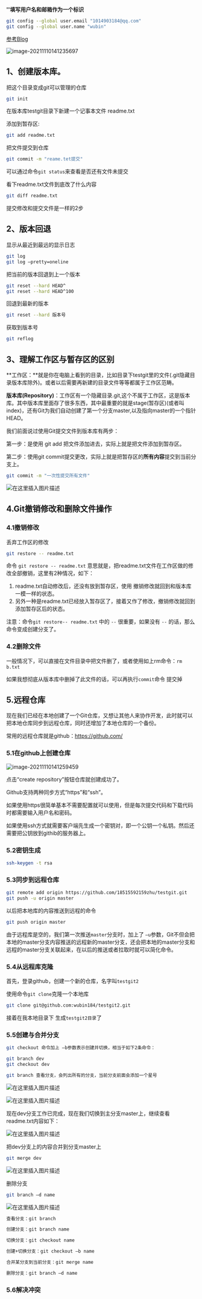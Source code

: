 **''填写用户名和邮箱作为一个标识**

```bash
git config --global user.email "1014903184@qq.com"
git config --global user.name "wubin"

```

[参考Blog](https://blog.csdn.net/weixin_44950987/article/details/102619708?ops_request_misc=%257B%2522request%255Fid%2522%253A%2522163650509016780366555406%2522%252C%2522scm%2522%253A%252220140713.130102334..%2522%257D&request_id=163650509016780366555406&biz_id=0&utm_medium=distribute.pc_search_result.none-task-blog-2~all~top_positive~default-1-102619708.pc_search_result_control_group&utm_term=git%E6%95%99%E7%A8%8B&spm=1018.2226.3001.4187)

![image-20211110141235697](Git.assets/image-20211110141235697.png)

## 1、创建版本库。

把这个目录变成git可以管理的仓库

```bash
git init
```

在版本库testgit目录下新建一个记事本文件 readme.txt

添加到暂存区:

```bash
git add readme.txt
```

把文件提交到仓库

```bash
git commit -m "reame.tet提交"
```

可以通过命令`git status`来查看是否还有文件未提交

看下readme.txt文件到底改了什么内容

```bash
git diff readme.txt
```

提交修改和提交文件是一样的2步



## 2、版本回退

显示从最近到最远的显示日志

```bash
git log
git log –pretty=oneline
```

把当前的版本回退到上一个版本

```bash
git reset --hard HEAD^
git reset --hard HEAD^100
```

回退到最新的版本

```bash
git reset --hard 版本号
```

获取到版本号

```bash
git reflog
```

## 3、理解工作区与暂存区的区别

**工作区：**就是你在电脑上看到的目录，比如目录下testgit里的文件(.git隐藏目录版本库除外)。或者以后需要再新建的目录文件等等都属于工作区范畴。

**版本库(Repository)**：工作区有一个隐藏目录.git,这个不属于工作区，这是版本库。其中版本库里面存了很多东西，其中最重要的就是stage(暂存区)(或者叫index)，还有Git为我们自动创建了第一个分支master,以及指向master的一个指针HEAD。

我们前面说过使用Git提交文件到版本库有两步：

第一步：是使用 git add 把文件添加进去，实际上就是把文件添加到暂存区。

第二步：使用git commit提交更改，实际上就是把暂存区的**所有内容**提交到当前分支上。

```bash
git commit -m "一次性提交所有文件"
```



![在这里插入图片描述](Git.assets/watermark,type_ZmFuZ3poZW5naGVpdGk,shadow_10,text_aHR0cHM6Ly9ibG9nLmNzZG4ubmV0L3dlaXhpbl80NDk1MDk4Nw==,size_16,color_FFFFFF,t_70-16365247126922.png)

## 4.Git撤销修改和删除文件操作

### 4.1撤销修改

丢弃工作区的修改

```bash
git restore -- readme.txt
```

命令 `git restore -- readme.txt` 意思就是，把readme.txt文件在工作区做的修改全部撤销，这里有2种情况，如下：

1. readme.txt自动修改后，还没有放到暂存区，使用 撤销修改就回到和版本库一模一样的状态。
2. 另外一种是readme.txt已经放入暂存区了，接着又作了修改，撤销修改就回到添加暂存区后的状态。

注意：命令`git restore-- readme.txt` 中的 `--` 很重要，如果没有 `--` 的话，那么命令变成创建分支了。



### 4.2删除文件

一般情况下，可以直接在文件目录中把文件删了，或者使用如上rm命令：`rm b.txt` 

如果我想彻底从版本库中删掉了此文件的话，可以再执行`commit`命令 提交掉

## 5.远程仓库

现在我们已经在本地创建了一个Git仓库，又想让其他人来协作开发，此时就可以把本地仓库同步到远程仓库，同时还增加了本地仓库的一个备份。

常用的远程仓库就是github：https://github.com/

### 5.1在github上创建仓库

![image-20211110141259459](Git.assets/image-20211110141259459.png)

点击“create repository”按钮仓库就创建成功了。

Github支持两种同步方式“https”和“ssh”。

如果使用https很简单基本不需要配置就可以使用，但是每次提交代码和下载代码时都需要输入用户名和密码。

如果使用ssh方式就需要客户端先生成一个密钥对，即一个公钥一个私钥。然后还需要把公钥放到githib的服务器上。


### 5.2密钥生成

```bash
ssh-keygen -t rsa
```

### 5.3同步到远程仓库

```bash
git remote add origin https://github.com/18515592159zhu/testgit.git
git push -u origin master
```

以后把本地库的内容推送到远程的命令

```bash
git push origin master
```

由于远程库是空的，我们第一次推送`master`分支时，加上了 `–u`参数，Git不但会把本地的master分支内容推送的远程新的master分支，还会把本地的master分支和远程的master分支关联起来，在以后的推送或者拉取时就可以简化命令。



### 5.4从远程库克隆

首先，登录github，创建一个新的仓库，名字叫`testgit2`

使用命令`git clone`克隆一个本地库

```bash
git clone git@github.com:wubin184/testgit2.git
```

接着在我本地目录下 生成`testgit2目录`了



### 5.5创建与合并分支

```bash
git checkout 命令加上 –b参数表示创建并切换，相当于如下2条命令：

git branch dev
git checkout dev

git branch 查看分支，会列出所有的分支，当前分支前面会添加一个星号
```

![在这里插入图片描述](https://img-blog.csdnimg.cn/20191019002646224.png)

![在这里插入图片描述](https://img-blog.csdnimg.cn/20191019003135234.png?x-oss-process=image/watermark,type_ZmFuZ3poZW5naGVpdGk,shadow_10,text_aHR0cHM6Ly9ibG9nLmNzZG4ubmV0L3dlaXhpbl80NDk1MDk4Nw==,size_16,color_FFFFFF,t_70)

现在dev分支工作已完成，现在我们切换到主分支master上，继续查看readme.txt内容如下：

![在这里插入图片描述](https://img-blog.csdnimg.cn/20191019003705479.png?x-oss-process=image/watermark,type_ZmFuZ3poZW5naGVpdGk,shadow_10,text_aHR0cHM6Ly9ibG9nLmNzZG4ubmV0L3dlaXhpbl80NDk1MDk4Nw==,size_16,color_FFFFFF,t_70)

把dev分支上的内容合并到分支master上

```bash
git merge dev
```

![在这里插入图片描述](https://img-blog.csdnimg.cn/20191019005938600.png?x-oss-process=image/watermark,type_ZmFuZ3poZW5naGVpdGk,shadow_10,text_aHR0cHM6Ly9ibG9nLmNzZG4ubmV0L3dlaXhpbl80NDk1MDk4Nw==,size_16,color_FFFFFF,t_70)

删除分支

```bash
git branch –d name
```

![在这里插入图片描述](https://img-blog.csdnimg.cn/20191019010152269.png)

```bash
查看分支：git branch

创建分支：git branch name

切换分支：git checkout name

创建+切换分支：git checkout –b name

合并某分支到当前分支：git merge name

删除分支：git branch –d name
```



### 5.6解决冲突

